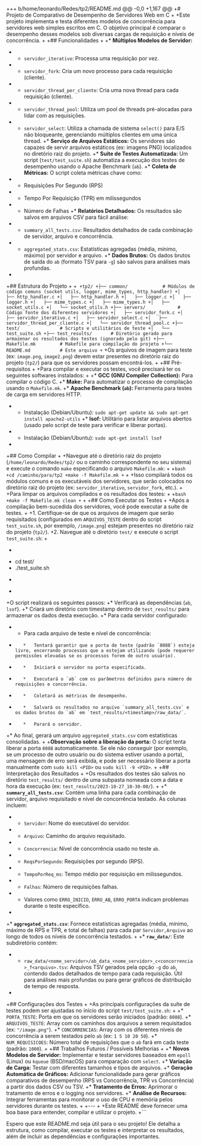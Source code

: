 +++ b/home/leonardo/Redes/tp2/README.md
@@ -0,0 +1,167 @@
+# Projeto de Comparativo de Desempenho de Servidores Web em C
+
+Este projeto implementa e testa diferentes modelos de concorrência para servidores web simples escritos em C. O objetivo principal é comparar o desempenho desses modelos sob diversas cargas de requisição e níveis de concorrência.
+
+## Funcionalidades
+
+*   **Múltiplos Modelos de Servidor:**
+    *   `servidor_iterativo`: Processa uma requisição por vez.
+    *   `servidor_fork`: Cria um novo processo para cada requisição (cliente).
+    *   `servidor_thread_per_cliente`: Cria uma nova thread para cada requisição (cliente).
+    *   `servidor_thread_pool`: Utiliza um pool de threads pré-alocadas para lidar com as requisições.
+    *   `servidor_select`: Utiliza a chamada de sistema `select()` para E/S não bloqueante, gerenciando múltiplos clientes em uma única thread.
+*   **Serviço de Arquivos Estáticos:** Os servidores são capazes de servir arquivos estáticos (ex: imagens PNG) localizados no diretório raiz do projeto.
+*   **Suite de Testes Automatizada:** Um script (`test/test_suite.sh`) automatiza a execução dos testes de desempenho usando o Apache Benchmark (`ab`).
+*   **Coleta de Métricas:** O script coleta métricas chave como:
+    *   Requisições Por Segundo (RPS)
+    *   Tempo Por Requisição (TPR) em milissegundos
+    *   Número de Falhas
+*   **Relatórios Detalhados:** Os resultados são salvos em arquivos CSV para fácil análise:
+    *   `summary_all_tests.csv`: Resultados detalhados de cada combinação de servidor, arquivo e concorrência.
+    *   `aggregated_stats.csv`: Estatísticas agregadas (média, mínimo, máximo) por servidor e arquivo.
+*   **Dados Brutos:** Os dados brutos de saída do `ab` (formato TSV para `-g`) são salvos para análises mais profundas.
+
+## Estrutura do Projeto
+
+```
+tp2/
+├── common/             # Módulos de código comuns (socket utils, logger, mime_types, http_handler)
+│   ├── http_handler.c
+│   ├── http_handler.h
+│   ├── logger.c
+│   ├── logger.h
+│   ├── mime_types.c
+│   ├── mime_types.h
+│   ├── socket_utils.c
+│   └── socket_utils.h
+├── servers/            # Código fonte dos diferentes servidores
+│   ├── servidor_fork.c
+│   ├── servidor_iterativo.c
+│   ├── servidor_select.c
+│   ├── servidor_thread_per_cliente.c
+│   └── servidor_thread_pool.c
+├── test/               # Scripts e utilitários de teste
+│   └── test_suite.sh
+├── test_results/       # Diretório gerado para armazenar os resultados dos testes (ignorado pelo git)
+├── Makefile.mk         # Makefile para compilação do projeto
+└── README.md           # Este arquivo
+```
+Os arquivos de imagem para teste (ex: `image.png`, `image2.png`) devem estar presentes no diretório raiz do projeto (`tp2/`) para que os servidores possam encontrá-los.
+
+## Pré-requisitos
+
+Para compilar e executar os testes, você precisará ter os seguintes softwares instalados:
+
+*   **GCC (GNU Compiler Collection):** Para compilar o código C.
+*   **Make:** Para automatizar o processo de compilação usando o `Makefile.mk`.
+*   **Apache Benchmark (`ab`):** Ferramenta para testes de carga em servidores HTTP.
+    *   Instalação (Debian/Ubuntu): `sudo apt-get update && sudo apt-get install apache2-utils`
+*   **lsof:** Utilitário para listar arquivos abertos (usado pelo script de teste para verificar e liberar portas).
+    *   Instalação (Debian/Ubuntu): `sudo apt-get install lsof`
+
+## Como Compilar
+
+Navegue até o diretório raiz do projeto (`/home/leonardo/Redes/tp2/` ou o caminho correspondente no seu sistema) e execute o comando `make` especificando o arquivo `Makefile.mk`:
+
+```bash
+cd /caminho/para/tp2
+make -f Makefile.mk
+```
+
+Isso compilará todos os módulos comuns e os executáveis dos servidores, que serão colocados no diretório raiz do projeto (ex: `servidor_iterativo`, `servidor_fork`, etc.).
+
+Para limpar os arquivos compilados e os resultados dos testes:
+
+```bash
+make -f Makefile.mk clean
+```
+
+## Como Executar os Testes
+
+Após a compilação bem-sucedida dos servidores, você pode executar a suíte de testes.
+
+1.  Certifique-se de que os arquivos de imagem que serão requisitados (configurados em `ARQUIVOS_TESTE` dentro do script `test_suite.sh`, por exemplo, `/image.png`) estejam presentes no diretório raiz do projeto (`tp2/`).
+2.  Navegue até o diretório `test/` e execute o script `test_suite.sh`:
+
+    ```bash
+    cd test/
+    ./test_suite.sh
+    ```
+
+O script realizará os seguintes passos:
+*   Verificará as dependências (`ab`, `lsof`).
+*   Criará um diretório com timestamp dentro de `test_results/` para armazenar os dados desta execução.
+*   Para cada servidor configurado:
+    *   Para cada arquivo de teste e nível de concorrência:
+        *   Tentará garantir que a porta de teste (padrão `8088`) esteja livre, encerrando processos que a estejam utilizando (pode requerer permissões elevadas se os processos forem de outro usuário).
+        *   Iniciará o servidor na porta especificada.
+        *   Executará o `ab` com os parâmetros definidos para número de requisições e concorrência.
+        *   Coletará as métricas de desempenho.
+        *   Salvará os resultados no arquivo `summary_all_tests.csv` e os dados brutos do `ab` em `test_results/<timestamp>/raw_data/`.
+        *   Parará o servidor.
+*   Ao final, gerará um arquivo `aggregated_stats.csv` com estatísticas consolidadas.
+
+**Observação sobre a liberação da porta:** O script tenta liberar a porta `8088` automaticamente. Se ele não conseguir (por exemplo, se um processo de outro usuário ou do sistema estiver usando a porta), uma mensagem de erro será exibida, e pode ser necessário liberar a porta manualmente com `sudo kill <PID>` ou `sudo kill -9 <PID>`.
+
+## Interpretação dos Resultados
+
+Os resultados dos testes são salvos no diretório `test_results/` dentro de uma subpasta nomeada com a data e hora da execução (ex: `test_results/2023-10-27_10-30-00/`).
+
+*   **`summary_all_tests.csv`**: Contém uma linha para cada combinação de servidor, arquivo requisitado e nível de concorrência testado. As colunas incluem:
+    *   `Servidor`: Nome do executável do servidor.
+    *   `Arquivo`: Caminho do arquivo requisitado.
+    *   `Concorrencia`: Nível de concorrência usado no teste `ab`.
+    *   `ReqsPorSegundo`: Requisições por segundo (RPS).
+    *   `TempoPorReq_ms`: Tempo médio por requisição em milissegundos.
+    *   `Falhas`: Número de requisições falhas.
+    *   Valores como `ERRO_INICIO`, `ERRO_AB`, `ERRO_PORTA` indicam problemas durante o teste específico.
+
+*   **`aggregated_stats.csv`**: Fornece estatísticas agregadas (média, mínimo, máximo de RPS e TPR, e total de falhas) para cada par `Servidor,Arquivo` ao longo de todos os níveis de concorrência testados.
+
+*   **`raw_data/`**: Este subdiretório contém:
+    *   `raw_data/<nome_servidor>/ab_data_<nome_servidor>_c<concorrencia>_f<arquivo>.tsv`: Arquivos TSV gerados pela opção `-g` do `ab`, contendo dados detalhados de tempo para cada requisição. Útil para análises mais profundas ou para gerar gráficos de distribuição de tempo de resposta.
+
+## Configurações dos Testes
+
+As principais configurações da suíte de testes podem ser ajustadas no início do script `test/test_suite.sh`:
+
+*   `PORTA_TESTE`: Porta em que os servidores serão iniciados (padrão: `8088`).
+*   `ARQUIVOS_TESTE`: Array com os caminhos dos arquivos a serem requisitados (ex: `"/image.png"`).
+*   `CONCORRENCIAS`: Array com os diferentes níveis de concorrência a serem testados pelo `ab` (ex: `1 5 10 20 50`).
+*   `NUM_REQUISICOES`: Número total de requisições que o `ab` fará em cada teste (padrão: `1000`).
+
+## Trabalhos Futuros / Possíveis Melhorias
+
+*   **Novos Modelos de Servidor:** Implementar e testar servidores baseados em `epoll` (Linux) ou `kqueue` (BSD/macOS) para comparação com `select`.
+*   **Variação de Carga:** Testar com diferentes tamanhos e tipos de arquivos.
+*   **Geração Automática de Gráficos:** Adicionar funcionalidade para gerar gráficos comparativos de desempenho (RPS vs Concorrência, TPR vs Concorrência) a partir dos dados CSV ou TSV.
+*   **Tratamento de Erros:** Aprimorar o tratamento de erros e o logging nos servidores.
+*   **Análise de Recursos:** Integrar ferramentas para monitorar o uso de CPU e memória pelos servidores durante os testes.
+
+---
+
+Este README deve fornecer uma boa base para entender, compilar e utilizar o projeto.
+```

Espero que este README.md seja útil para o seu projeto! Ele detalha a estrutura, como compilar, executar os testes e interpretar os resultados, além de incluir as dependências e configurações importantes.

